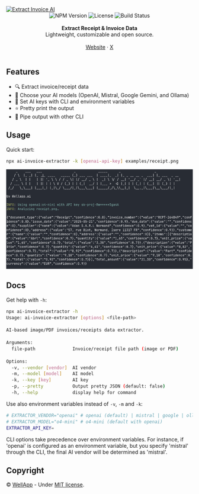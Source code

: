<a href="https://wellapp.ai/">
    <img alt="Extract Invoice AI" src="https://github.com/wellapp/extract-invoice-ai/raw/main/assets/header.png" />
</a>

<div align="center">
    <img src="https://img.shields.io/npm/v/ai-invoice-extractor" alt="NPM Version" />
    <img src="https://img.shields.io/github/license/wellapp-ai/well" alt="License" />
    <img src="https://img.shields.io/github/actions/workflow/status/wellapp-ai/well/ai-invoice-extractor-ci" alt="Build Status">
</a>
</div>
<br />
<div align="center"><strong>Extract Receipt & Invoice Data</strong></div>
<div align="center"> Lightweight, customizable and open source.</div>
<br />
<div align="center">
<a href="https://">Website</a> 
<span> · </span>
<a href="https://">X</a>
</div>

<br />

## Features

- 🔍 Extract invoice/receipt data
- 🧠 Choose your AI models (OpenAI, Mistral, Google Gemini, and Ollama)
- 🔧 Set AI keys with CLI and environment variables
- ⭐ Pretty print the output
- 🔄 Pipe output with other CLI

## Usage

Quick start:

```sh
npx ai-invoice-extractor -k [openai-api-key] examples/receipt.png
```

<div align="left">
    <img alt="CLI Result" src="./assets/cli-result.png" />
</div>

## Docs

Get help with `-h`:

```sh
npx ai-invoice-extractor -h 
Usage: ai-invoice-extractor [options] <file-path>

AI-based image/PDF invoices/receipts data extractor.

Arguments:
  file-path              Invoice/receipt file path (image or PDF)

Options:
  -v, --vendor [vendor]  AI vendor
  -m, --model [model]    AI model
  -k, --key [key]        AI key
  -p, --pretty           Output pretty JSON (default: false)
  -h, --help             display help for command
```

Use also environment variables instead of `-v`, `-m` and `-k`:
```sh
# EXTRACTOR_VENDOR="openai" # openai (default) | mistral | google | ollama
# EXTRACTOR_MODEL="o4-mini" # o4-mini (default with openai)
EXTRACTOR_API_KEY=
```

CLI options take precedence over environment variables. For instance, if 'openai' is configured as an environment variable, but you specify 'mistral' through the CLI, the final AI vendor will be determined as 'mistral'.

## Copyright

&copy; [WellApp][wellapp] - Under [MIT license][license].

[wellapp]: https://wellapp.ai/
[license]: ./LICENSE